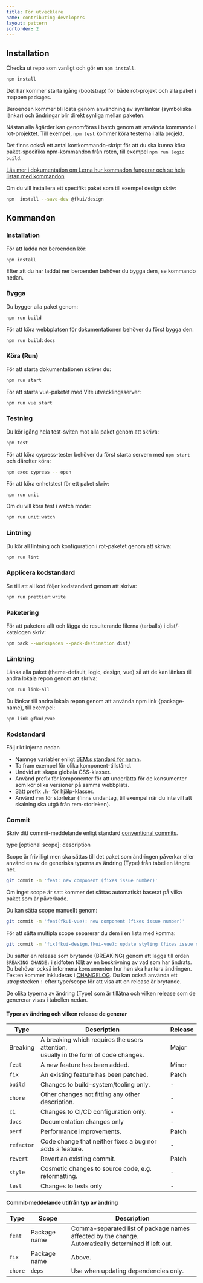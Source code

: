 ```yaml
---
title: För utvecklare
name: contributing-developers
layout: pattern
sortorder: 2
---
```


## Installation

Checka ut repo som vanligt och gör en `npm install`.

```bash
npm install
```

Det här kommer starta igång (bootstrap) för både rot-projekt och alla paket i mappen `packages`.

Beroenden kommer bli lösta genom användning av symlänkar (symboliska länkar) och ändringar blir direkt synliga mellan paketen.

Nästan alla ågärder kan genomföras i batch genom att använda kommando i rot-projektet.
Till exempel, `npm test` kommer köra testerna i alla projekt.

Det finns också ett antal kortkommando-skript för att du ska kunna köra paket-specifika npm-kommandon från roten, till exempel `npm run logic build`.

[Läs mer i dokumentation om Lerna hur kommadon fungerar och se hela listan med kommandon](https://github.com/lerna/lerna)

Om du vill installera ett specifikt paket som till exempel design skriv:

```bash
npm  install --save-dev @fkui/design
```

## Kommandon

### Installation

För att ladda ner beroenden kör:

```bash
npm install
```

Efter att du har laddat ner beroenden behöver du bygga dem, se kommando nedan.

### Bygga

Du bygger alla paket genom:

```bash
npm run build
```

För att köra webbplatsen för dokumentationen behöver du först bygga den:

```bash
npm run build:docs
```

### Köra (Run)

För att starta dokumentationen skriver du:

```bash
npm run start
```

För att starta vue-paketet med Vite utvecklingsserver:

```bash
npm run vue start
```

### Testning

Du kör igång hela test-sviten mot alla paket genom att skriva:

```bash
npm test
```

För att köra cypress-tester behöver du först starta servern med `npm start` och därefter köra:

```bash
npm exec cypress -- open
```

För att köra enhetstest för ett paket skriv:

```bash
npm run unit
```

Om du vill köra test i watch mode:

```bash
npm run unit:watch
```

### Lintning

Du kör all lintning och konfiguration i rot-paketet genom att skriva:

```bash
npm run lint
```

### Applicera kodstandard

Se till att all kod följer kodstandard genom att skriva:

```bash
npm run prettier:write
```

### Paketering

För att paketera allt och lägga de resulterande filerna (tarballs) i dist/-katalogen skriv:

```bash
npm pack --workspaces --pack-destination dist/
```

### Länkning

Länka alla paket (theme-default, logic, design, vue) så att de kan länkas till andra lokala repon genom att skriva:

```bash
npm run link-all
```

Du länkar till andra lokala repon genom att använda npm link {package-name}, till exempel:

```bash
npm link @fkui/vue
```

### Kodstandard

Följ riktlinjerna nedan

- Namnge variabler enligt [BEM:s standard för namn](https://getbem.com/).
- Ta fram exempel för olika komponent-tillstånd.
- Undvid att skapa globala CSS-klasser.
- Använd prefix för komponenter för att underlätta för de konsumenter som kör olika versioner på samma webbplats.
- Sätt prefix `.h-` för hjälp-klasser.
- Använd `rem` för storlekar (finns undantag, till exempel när du inte vill att skalning ska utgå från rem-storleken).

### Commit

Skriv ditt commit-meddelande enligt standard [conventional commits](https://www.conventionalcommits.org/en/v1.0.0/).

type [optional scope]: description

Scope är frivilligt men ska sättas till det paket som ändringen påverkar eller använd en av de generiska typerna av ändring (Type) från tabellen längre ner.

```bash
git commit -m 'feat: new component (fixes issue number)'
```

Om inget scope är satt kommer det sättas automatiskt baserat på vilka paket som är påverkade.

Du kan sätta scope manuellt genom:

```bash
git commit -m 'feat(fkui-vue): new component (fixes issue number)'
```

För att sätta multipla scope separerar du dem i en lista med komma:

```bash
git commit -m 'fix(fkui-design,fkui-vue): update styling (fixes issue number)'
```

Du sätter en release som brytande (BREAKING) genom att lägga till orden `BREAKING CHANGE:` i sidfoten följt av en beskrivning av vad som har ändrats.
Du behöver också informera konsumenten hur hen ska hantera ändringen. <br>
Texten kommer inkluderas i [CHANGELOG](./CHANGELOG.md).
Du kan också använda ett utropstecken `!` efter type/scope för att visa att en release är brytande.

De olika typerna av ändring (Type) som är tillåtna och vilken release som de genererar visas i tabellen nedan.

#### Typer av ändring och vilken release de generar

| Type       | Description                                                                             | Release |
| ---------- | --------------------------------------------------------------------------------------- | ------- |
| Breaking   | A breaking which requires the users attention, <br>usually in the form of code changes. | Major   |
| `feat`     | A new feature has been added.                                                           | Minor   |
| `fix`      | An existing feature has been patched.                                                   | Patch   |
| `build`    | Changes to build-system/tooling only.                                                   | -       |
| `chore`    | Other changes not fitting any other description.                                        | -       |
| `ci`       | Changes to CI/CD configuration only.                                                    | -       |
| `docs`     | Documentation changes only                                                              | -       |
| `perf`     | Performance improvements.                                                               | Patch   |
| `refactor` | Code change that neither fixes a bug nor adds a feature.                                | -       |
| `revert`   | Revert an existing commit.                                                              | Patch   |
| `style`    | Cosmetic changes to source code, e.g. reformatting.                                     | -       |
| `test`     | Changes to tests only                                                                   | -       |

#### Commit-meddelande utifrån typ av ändring

| Type    | Scope        | Description                                                                                             |
| ------- | ------------ | ------------------------------------------------------------------------------------------------------- |
| `feat`  | Package name | Comma-separated list of package names affected by the change. <br>Automatically determined if left out. |
| `fix`   | Package name | Above.                                                                                                  |
| `chore` | `deps`       | Use when updating dependencies only.                                                                    |
